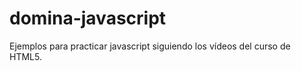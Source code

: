 domina-javascript
=================

Ejemplos para practicar javascript siguiendo los vídeos del curso de HTML5.
